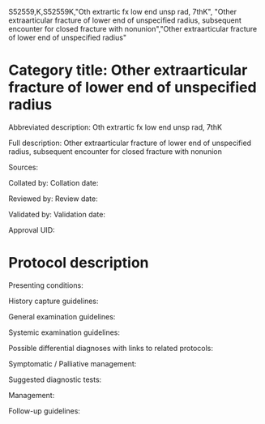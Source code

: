S52559,K,S52559K,"Oth extrartic fx low end unsp rad, 7thK", "Other extraarticular fracture of lower end of unspecified radius, subsequent encounter for closed fracture with nonunion","Other extraarticular fracture of lower end of unspecified radius"
# Category title: Other extraarticular fracture of lower end of unspecified radius

Abbreviated description: Oth extrartic fx low end unsp rad, 7thK

Full description: Other extraarticular fracture of lower end of unspecified radius, subsequent encounter for closed fracture with nonunion

Sources:

Collated by:
Collation date:

Reviewed by:
Review date:

Validated by:
Validation date:

Approval UID:

# Protocol description

Presenting conditions:

History capture guidelines:

General examination guidelines:

Systemic examination guidelines:

Possible differential diagnoses with links to related protocols:

Symptomatic / Palliative management:

Suggested diagnostic tests:

Management:

Follow-up guidelines:
